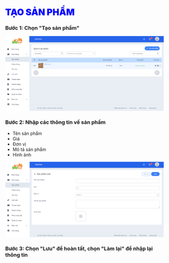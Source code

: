 # <span style="color: blue; font-weight:900;"> TẠO SẢN PHẨM </span>

### **Bước 1: Chọn "Tạo sản phẩm"** 

![](../images/Product/create.png)

### **Bước 2: Nhập các thông tin về sản phẩm**

- Tên sản phẩm
- Giá
- Đơn vị
- Mô tả sản phẩm
- Hình ảnh

![](../images/Product/create2.png)

### **Bước 3: Chọn "Lưu" để hoàn tất, chọn "Làm lại" để nhập lại thông tin**
